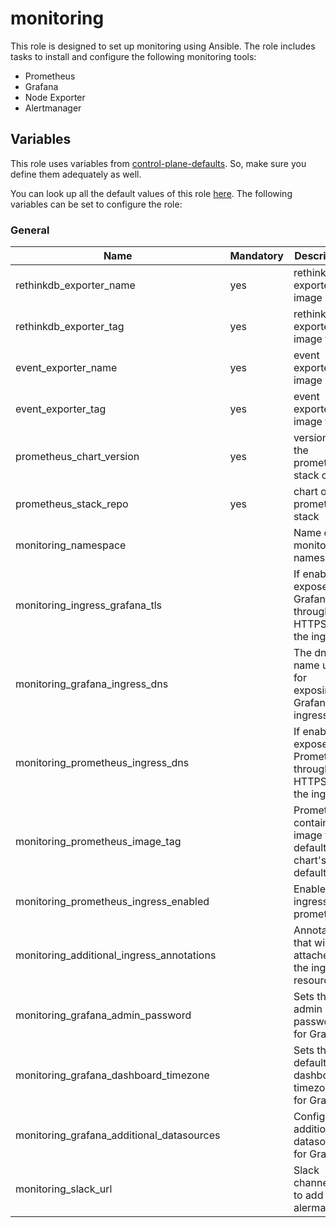 # monitoring

This role is designed to set up monitoring using Ansible.
The role includes tasks to install and configure the following monitoring tools:

- Prometheus
- Grafana
- Node Exporter
- Alertmanager

## Variables

This role uses variables from [control-plane-defaults](/control-plane). So, make sure you define them adequately as well.

You can look up all the default values of this role [here](defaults/main/main.yaml).
The following variables can be set to configure the role:

### General

| Name                                      | Mandatory | Description                                                 |
| ----------------------------------------- | --------- | ----------------------------------------------------------- |
| rethinkdb_exporter_name                   | yes       | rethinkdb exporter image name                               |
| rethinkdb_exporter_tag                    | yes       | rethinkdb exporter image tag                                |
| event_exporter_name                       | yes       | event exporter image name                                   |
| event_exporter_tag                        | yes       | event exporter image tag                                    |
| prometheus_chart_version                  | yes       | version of the prometheus stack chart                       |
| prometheus_stack_repo                     | yes       | chart of the prometheus stack                               |
| monitoring_namespace                      |           | Name of the monitoring namespace                            |
| monitoring_ingress_grafana_tls            |           | If enabled, exposes Grafana through HTTPS on the ingress    |
| monitoring_grafana_ingress_dns            |           | The dns name used for exposing Grafana via ingress          |
| monitoring_prometheus_ingress_dns         |           | If enabled, exposes Prometheus through HTTPS on the ingress |
| monitoring_prometheus_image_tag           |           | Prometheus container image tag, defaults to chart's default |
| monitoring_prometheus_ingress_enabled     |           | Enables ingress for prometheus                              |
| monitoring_additional_ingress_annotations |           | Annotations that will be attached to the ingress resource   |
| monitoring_grafana_admin_password         |           | Sets the admin password for Grafana                         |
| monitoring_grafana_dashboard_timezone     |           | Sets the default's dashboard timezone for Grafana           |
| monitoring_grafana_additional_datasources |           | Configures additional datasources for Grafana               |
| monitoring_slack_url                      |           | Slack channel url to add on alermanger                      |
